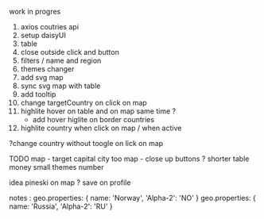 work in progres

1. axios coutries api
2. setup daisyUI
3. table
4. close outside click and button
5. filters / name and region
6. themes changer
7. add svg map
8. sync svg map with table
9. add tooltip
10. change targetCountry on click on map 
11. highlite hover on table and on map same time ?
    + add hover higlite on border countries
12. highlite country when click on map / when active

?change country without toogle on lick on map

TODO
map - target capital city too
map - close up buttons ?
shorter table
money
small themes number

idea
pineski on map ? save on profile

notes :
geo.properties:
{ name: 'Norway', 'Alpha-2': 'NO' }
geo.properties:
{ name: 'Russia', 'Alpha-2': 'RU' }
